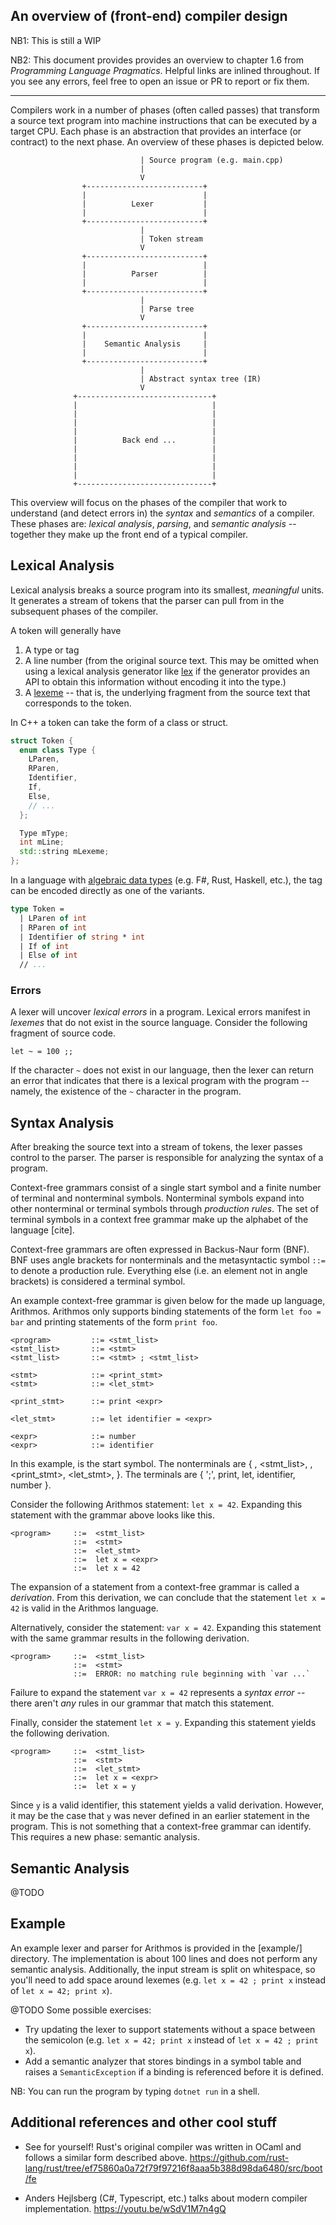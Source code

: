 ## An overview of (front-end) compiler design

NB1: This is still a WIP

NB2: This document provides provides an overview to chapter 1.6 from
*Programming Language Pragmatics*. Helpful links are inlined throughout. If you
see any errors, feel free to open an issue or PR to report or fix them.

---

Compilers work in a number of phases (often called passes) that transform a
source text program into machine instructions that can be executed by a target
CPU. Each phase is an abstraction that provides an interface (or contract) to
the next phase. An overview of these phases is depicted below.

```
                             | Source program (e.g. main.cpp)
                             |
                             V
                +--------------------------+
                |                          |
                |          Lexer           |
                |                          |
                +--------------------------+
                             |
                             | Token stream
                             V
                +--------------------------+
                |                          |
                |          Parser          |
                |                          |
                +--------------------------+
                             |
                             | Parse tree
                             V
                +--------------------------+
                |                          |
                |    Semantic Analysis     |
                |                          |
                +--------------------------+
                             |
                             | Abstract syntax tree (IR)
                             V
              +------------------------------+
              |                              |
              |                              |
              |                              |
              |                              |
              |          Back end ...        |
              |                              |
              |                              |
              |                              |
              |                              |
              +------------------------------+

```

This overview will focus on the phases of the compiler that work to understand
(and detect errors in) the *syntax* and *semantics* of a compiler. These phases
are: *lexical analysis*, *parsing*, and *semantic analysis* -- together they
make up the front end of a typical compiler.

## Lexical Analysis

Lexical analysis breaks a source program into its smallest, *meaningful* units.
It generates a stream of tokens that the parser can pull from in the subsequent
phases of the compiler.

A token will generally have
1. A type or tag
2. A line number (from the original source text. This may be omitted when using
   a lexical analysis generator like [lex] if the generator provides an API to
   obtain this information without encoding it into the type.)
3. A [lexeme] -- that is, the underlying fragment from the source text that
   corresponds to the token.

In C++ a token can take the form of a class or struct.
```cpp
struct Token {
  enum class Type {
    LParen,
    RParen,
    Identifier,
    If,
    Else,
    // ...
  };

  Type mType;
  int mLine;
  std::string mLexeme;
};
```

In a language with [algebraic data types] (e.g. F#, Rust, Haskell, etc.), the
tag can be encoded directly as one of the variants.
```fsharp
type Token =
  | LParen of int
  | RParen of int
  | Identifier of string * int
  | If of int
  | Else of int
  // ...
```

### Errors

A lexer will uncover *lexical errors* in a program. Lexical errors manifest in
*lexemes* that do not exist in the source language. Consider the following
fragment of source code.

```
let ~ = 100 ;;
```

If the character `~` does not exist in our language, then the lexer can return
an error that indicates that there is a lexical program with the program --
namely, the existence of the `~` character in the program.

## Syntax Analysis

After breaking the source text into a stream of tokens, the lexer passes
control to the parser. The parser is responsible for analyzing the syntax of a
program. 

Context-free grammars consist of a single start symbol and a finite number of
terminal and nonterminal symbols. Nonterminal symbols expand into other
nonterminal or terminal symbols through *production rules*. The set of terminal
symbols in a context free grammar make up the alphabet of the language [cite].

Context-free grammars are often expressed in Backus-Naur form (BNF). BNF uses
angle brackets for nonterminals and the metasyntactic symbol `::=` to denote a
production rule. Everything else (i.e. an element not in angle brackets) is
considered a terminal symbol.

An example context-free grammar is given below for the made up language,
Arithmos. Arithmos only supports binding statements of the form `let foo = bar`
and printing statements of the form `print foo`.

```
<program>         ::= <stmt_list>
<stmt_list>       ::= <stmt>
<stmt_list>       ::= <stmt> ; <stmt_list>

<stmt>            ::= <print_stmt>
<stmt>            ::= <let_stmt>

<print_stmt>      ::= print <expr>

<let_stmt>        ::= let identifier = <expr>

<expr>            ::= number
<expr>            ::= identifier

```

In this example, <program> is the start symbol. The nonterminals are
{ <program>, <stmt_list>, <stmt>, <print_stmt>, <let_stmt>, <expr> }. The
terminals are { ';', print, let, identifier, number }.

Consider the following Arithmos statement: `let x = 42`. Expanding this
statement with the grammar above looks like this.

```
<program>     ::=  <stmt_list>
              ::=  <stmt>
              ::=  <let_stmt>
              ::=  let x = <expr>
              ::=  let x = 42
```
The expansion of a statement from a context-free grammar is called a
*derivation*.  From this derivation, we can conclude that the statement `let x
= 42` is valid in the Arithmos language.

Alternatively, consider the statement: `var x = 42`. Expanding this statement
with the same grammar results in the following derivation.

```
<program>     ::=  <stmt_list>
              ::=  <stmt>
              ::=  ERROR: no matching rule beginning with `var ...`
```

Failure to expand the statement `var x = 42` represents a *syntax error* --
there aren't *any* rules in our grammar that match this statement.

Finally, consider the statement `let x = y`. Expanding this statement yields
the following derivation.
```
<program>     ::=  <stmt_list>
              ::=  <stmt>
              ::=  <let_stmt>
              ::=  let x = <expr>
              ::=  let x = y
```

Since `y` is a valid identifier, this statement yields a valid derivation.
However, it may be the case that `y` was never defined in an earlier statement
in the program. This is not something that a context-free grammar can identify.
This requires a new phase: semantic analysis.

## Semantic Analysis

@TODO

## Example

An example lexer and parser for Arithmos is provided in the [example/]
directory.  The implementation is about 100 lines and does not perform any
semantic analysis. Additionally, the input stream is split on whitespace, so
you'll need to add space around lexemes (e.g. `let x = 42 ; print x` instead of
`let x = 42; print x`).

@TODO
Some possible exercises:
- Try updating the lexer to support statements without a space between the
  semicolon (e.g. `let x = 42; print x` instead of `let x = 42 ; print x`).
- Add a semantic analyzer that stores bindings in a symbol table and raises a
  `SemanticException` if a binding is referenced before it is defined.

NB: You can run the program by typing `dotnet run` in a shell.

## Additional references and other cool stuff
- See for yourself! Rust's original compiler was written in OCaml and follows a
  similar form described above.
  https://github.com/rust-lang/rust/tree/ef75860a0a72f79f97216f8aaa5b388d98da6480/src/boot/fe

- Anders Hejlsberg (C#, Typescript, etc.) talks about modern compiler
  implementation.  https://youtu.be/wSdV1M7n4gQ




<!-- Links -->
[algebraic data types]: https://en.wikipedia.org/wiki/Algebraic_data_type
[example]: https://github.com/nickrtorres/cecs342-lab/tree/master/00/example
[lex]: https://en.wikipedia.org/wiki/Lex_(software)
[lexeme]: https://en.wikipedia.org/wiki/Lexical_analysis#Lexeme
